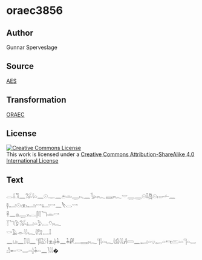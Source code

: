 # oraec3856

## Author

Gunnar Sperveslage

## Source

[AES](https://github.com/simondschweitzer/aes)

## Transformation

[ORAEC](https://oraec.github.io/)

## License

<a rel="license" href="http://creativecommons.org/licenses/by-sa/4.0/"><img alt="Creative Commons License" style="border-width:0" src="https://i.creativecommons.org/l/by-sa/4.0/88x31.png" /></a><br />This work is licensed under a <a rel="license" href="http://creativecommons.org/licenses/by-sa/4.0/">Creative Commons Attribution-ShareAlike 4.0 International License</a>

## Text

𓂋𓏙𓀢𓈖𓅮𓇋𓏏𓈖𓇳𓊃𓈖𓂉𓏛𓇾𓏤𓈅𓈖𓅭𓏤𓆑𓈘𓏤𓆑𓎟𓇾𓇾𓇳𓄤𓆣𓇳𓏥𓌡𓈖<br>
𓊢𓂝𓇳𓏤𓁷𓏤𓂝𓏤𓎡𓂞𓎡𓈖𓌸𓂋𓎡<br>
𓋹𓈖𓐍𓇾𓏭𓐛𓋴𓇅𓆓𓏛𓎡<br>
𓇅𓆓𓅱𓅮𓂞𓏏𓅱𓐛𓄣𓏤𓆑<br>
𓎡𓄿𓁹𓇋𓇋𓆑𓇋𓀗𓐛𓄤<br>
𓈖𓂓𓏤𓈖𓎿𓇋𓇋𓈖𓊹𓄤𓅷𓋽𓁷𓏤𓋀𓇓𓈖𓇓𓏞𓐙𓈘𓏤𓆑𓊹𓇋𓏏𓆑𓇋𓀁𓇋𓇋𓀻𓏠𓈖𓂝𓏏𓂑𓉻𓏏𓄞𓂧𓏏𓊹𓏏𓂋𓀯𓄡𓎡𓂋𓏏𓐬𓇓𓏏𓈖𓍘𓇋𓇋�<br>
